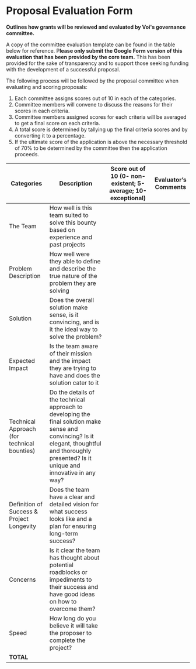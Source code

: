 # **Proposal Evaluation Form**
**Outlines how grants will be reviewed and evaluated by Voi's governance committee.**

A copy of the committee evaluation template can be found in the table below for reference. P**lease only submit the Google Form version of this evaluation that has been provided by the core team.** This has been provided for the sake of transparency and to support those seeking funding with the development of a successful proposal. 

The following process will be followed by the proposal committee when evaluating and scoring proposals: 

1. Each committee assigns scores out of 10 in each of the categories.
2. Committee members will convene to discuss the reasons for their scores in each criteria.
3. Committee members assigned scores for each criteria will be averaged to get a final score on each criteria.
4. A total score is determined by tallying up the final criteria scores and by converting it to a percentage.
5. If the ultimate score of the application is above the necessary threshold of 70% to be determined by the committee then the application proceeds.

| Categories | Description | Score out of 10 (0- non-existent; 5-average; 10-exceptional) | Evaluator’s  Comments |
| ---------- | ----------- | ------------------------------------------------------------ | --------------------- |
| The Team   | How well is this team suited to solve this bounty based on experience and past projects |
| Problem Description | How well were they able to define and describe the true nature of the problem they are solving |
| Solution | Does the overall solution make sense, is it convincing, and is it the ideal way to solve the problem? |
| Expected Impact | Is the team aware of their mission and the impact they are trying to have and does the solution cater to it |
| Technical Approach (for technical bounties) | Do the details of the technical approach to developing the final solution make sense and convincing? Is it elegant, thoughtful and thoroughly presented? Is it unique and innovative in any way? |
| Definition of Success & Project Longevity | Does the team have a clear and detailed vision for what success looks like and a plan for ensuring long-term success? |
| Concerns | Is it clear the team has thought about potential roadblocks or impediments to their success and have good ideas on how to overcome them? |
| Speed | How long do you believe it will take the proposer to complete the project? |
| **TOTAL** |  |
